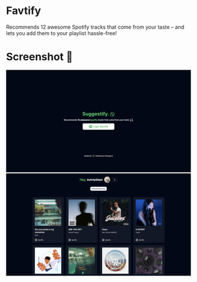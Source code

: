 # Favtify

Recommends 12 awesome Spotify tracks that come from your taste – and lets you add them to your playlist hassle-free!

# Screenshot 📸

<img width="1680" alt="image" src="./public/screenshot/login.jpeg">
<img width="1680" alt="image" src="./public/screenshot/home.jpeg">
